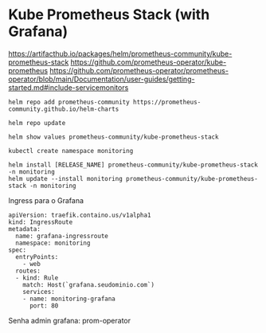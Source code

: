 # Kube Prometheus Stack (with Grafana)

https://artifacthub.io/packages/helm/prometheus-community/kube-prometheus-stack
https://github.com/prometheus-operator/kube-prometheus
https://github.com/prometheus-operator/prometheus-operator/blob/main/Documentation/user-guides/getting-started.md#include-servicemonitors

```
helm repo add prometheus-community https://prometheus-community.github.io/helm-charts
```

```
helm repo update
```
```
helm show values prometheus-community/kube-prometheus-stack
```
```
kubectl create namespace monitoring
```
```
helm install [RELEASE_NAME] prometheus-community/kube-prometheus-stack -n monitoring
helm update --install monitoring prometheus-community/kube-prometheus-stack -n monitoring 
```

Ingress para o Grafana
```
apiVersion: traefik.containo.us/v1alpha1
kind: IngressRoute
metadata:
  name: grafana-ingressroute
  namespace: monitoring
spec:
  entryPoints:
    - web
  routes:
  - kind: Rule
    match: Host(`grafana.seudominio.com`)
    services:
    - name: monitoring-grafana
      port: 80
```

Senha admin grafana: prom-operator


